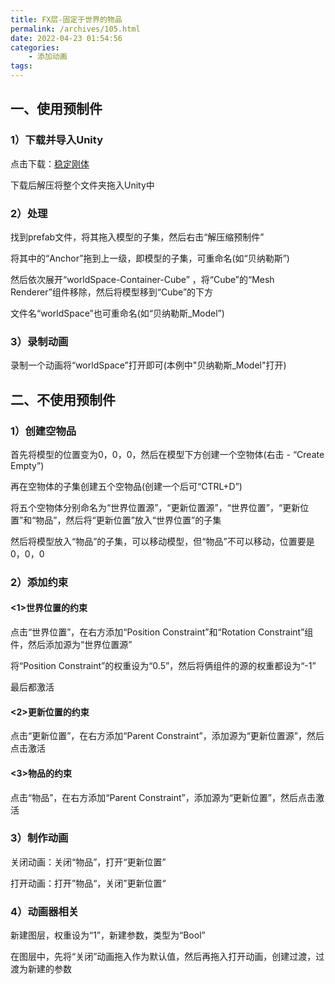 ```yaml
---
title: FX层-固定于世界的物品
permalink: /archives/105.html
date: 2022-04-23 01:54:56
categories:
    - 添加动画
tags:
---
```


## 一、使用预制件

### 1）下载并导入Unity

点击下载：[稳定刚体](https://raw.githubusercontent.com/yexca-VRChat/yexca-VRChat.github.io/main/file/稳定刚体.zip)

下载后解压将整个文件夹拖入Unity中

### 2）处理

找到prefab文件，将其拖入模型的子集，然后右击“解压缩预制件”

将其中的“Anchor”拖到上一级，即模型的子集，可重命名(如“贝纳勒斯”)

然后依次展开“worldSpace-Container-Cube” ，将“Cube”的“Mesh Renderer”组件移除，然后将模型移到“Cube”的下方

文件名“worldSpace”也可重命名(如“贝纳勒斯_Model”)

### 3）录制动画

录制一个动画将“worldSpace”打开即可(本例中"贝纳勒斯_Model"打开)

## 二、不使用预制件

### 1）创建空物品

首先将模型的位置变为0，0，0，然后在模型下方创建一个空物体(右击 - “Create Empty”)

再在空物体的子集创建五个空物品(创建一个后可“CTRL+D”)

将五个空物体分别命名为“世界位置源”，“更新位置源”，“世界位置”，“更新位置”和“物品”，然后将“更新位置”放入“世界位置”的子集

然后将模型放入“物品”的子集，可以移动模型，但“物品”不可以移动，位置要是0，0，0

### 2）添加约束

#### <1>世界位置的约束

点击“世界位置”，在右方添加“Position Constraint”和“Rotation Constraint”组件，然后添加源为“世界位置源”

将“Position Constraint”的权重设为“0.5”，然后将俩组件的源的权重都设为“-1”

最后都激活

#### <2>更新位置的约束

点击“更新位置”，在右方添加“Parent Constraint”，添加源为“更新位置源”，然后点击激活

#### <3>物品的约束

点击“物品”，在右方添加“Parent Constraint”，添加源为“更新位置”，然后点击激活

### 3）制作动画

关闭动画：关闭“物品”，打开“更新位置”

打开动画：打开”物品“，关闭”更新位置“

### 4）动画器相关

新建图层，权重设为“1”，新建参数，类型为“Bool”

在图层中，先将“关闭”动画拖入作为默认值，然后再拖入打开动画，创建过渡，过渡为新建的参数